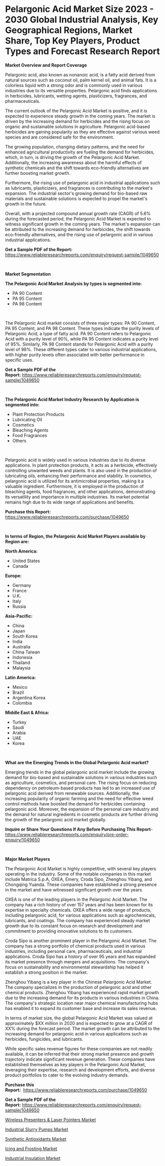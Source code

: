 <p><h1>Pelargonic Acid Market Size 2023 - 2030 Global Industrial Analysis, Key Geographical Regions, Market Share, Top Key Players, Product Types and Forecast Research Report</h1></p><p><strong>Market Overview and Report Coverage</strong></p>
<p><p>Pelargonic acid, also known as nonanoic acid, is a fatty acid derived from natural sources such as coconut oil, palm kernel oil, and animal fats. It is a colorless liquid with a strong odor and is commonly used in various industries due to its versatile properties. Pelargonic acid finds applications in herbicides, lubricants, wetting agents, plasticizers, fragrances, and pharmaceuticals.</p><p>The current outlook of the Pelargonic Acid Market is positive, and it is expected to experience steady growth in the coming years. The market is driven by the increasing demand for herbicides and the rising focus on organic and sustainable solutions in agriculture. Pelargonic acid-based herbicides are gaining popularity as they are effective against various weed species and are considered safe for the environment.</p><p>The growing population, changing dietary patterns, and the need for enhanced agricultural productivity are fueling the demand for herbicides, which, in turn, is driving the growth of the Pelargonic Acid Market. Additionally, the increasing awareness about the harmful effects of synthetic chemicals and the shift towards eco-friendly alternatives are further boosting market growth.</p><p>Furthermore, the rising use of pelargonic acid in industrial applications such as lubricants, plasticizers, and fragrances is contributing to the market's expansion. The industrial sector's growing demand for bio-based raw materials and sustainable solutions is expected to propel the market's growth in the future.</p><p>Overall, with a projected compound annual growth rate (CAGR) of 5.6% during the forecasted period, the Pelargonic Acid Market is expected to witness significant growth in the coming years. The market's expansion can be attributed to the increasing demand for herbicides, the shift towards eco-friendly alternatives, and the rising use of pelargonic acid in various industrial applications.</p></p>
<p><strong>Get a Sample PDF of the Report:</strong> <a href="https://www.reliableresearchreports.com/enquiry/request-sample/1049650">https://www.reliableresearchreports.com/enquiry/request-sample/1049650</a></p>
<p>&nbsp;</p>
<p><strong>Market Segmentation</strong></p>
<p><strong>The Pelargonic Acid Market Analysis by types is segmented into:</strong></p>
<p><ul><li>PA 90 Content</li><li>PA 95 Content</li><li>PA 98 Content</li></ul></p>
<p>&nbsp;</p>
<p><p>The Pelargonic Acid market consists of three major types: PA 90 Content, PA 95 Content, and PA 98 Content. These types indicate the purity levels of Pelargonic Acid, a type of fatty acid. PA 90 Content refers to Pelargonic Acid with a purity level of 90%, while PA 95 Content indicates a purity level of 95%. Similarly, PA 98 Content stands for Pelargonic Acid with a purity level of 98%. These different types cater to various industrial applications, with higher purity levels often associated with better performance in specific uses.</p></p>
<p><strong>Get a Sample PDF of the Report:</strong>&nbsp;<a href="https://www.reliableresearchreports.com/enquiry/request-sample/1049650">https://www.reliableresearchreports.com/enquiry/request-sample/1049650</a></p>
<p>&nbsp;</p>
<p><strong>The Pelargonic Acid Market Industry Research by Application is segmented into:</strong></p>
<p><ul><li>Plant Protection Products</li><li>Lubricating Oil</li><li>Cosmetics</li><li>Bleaching Agents</li><li>Food Fragrances</li><li>Others</li></ul></p>
<p>&nbsp;</p>
<p><p>Pelargonic acid is widely used in various industries due to its diverse applications. In plant protection products, it acts as a herbicide, effectively controlling unwanted weeds and plants. It is also used in the production of lubricating oils, enhancing their performance and stability. In cosmetics, pelargonic acid is utilized for its antimicrobial properties, making it a valuable ingredient. Furthermore, it is employed in the production of bleaching agents, food fragrances, and other applications, demonstrating its versatility and importance in multiple industries. Its market potential remains high due to its wide range of applications and benefits.</p></p>
<p><strong>Purchase this Report:</strong>&nbsp; <a href="https://www.reliableresearchreports.com/purchase/1049650">https://www.reliableresearchreports.com/purchase/1049650</a></p>
<p>&nbsp;</p>
<p><strong>In terms of Region, the Pelargonic Acid Market Players available by Region are:</strong></p>
<p>
    <p> <strong> North America: </strong>
        <ul>
            <li>United States</li>
            <li>Canada</li>
        </ul>
        </p> 
    <p> <strong> Europe: </strong>
        <ul>
            <li>Germany</li>
            <li>France</li>
            <li>U.K.</li>
            <li>Italy</li>
            <li>Russia</li>
        </ul>
        </p> 
    <p> <strong> Asia-Pacific: </strong>
        <ul>
            <li>China</li>
            <li>Japan</li>
            <li>South Korea</li>
            <li>India</li>
            <li>Australia</li>
            <li>China Taiwan</li>
            <li>Indonesia</li>
            <li>Thailand</li>
            <li>Malaysia</li>
        </ul>
        </p> 
    <p> <strong> Latin America: </strong>
        <ul>
            <li>Mexico</li>
            <li>Brazil</li>
            <li>Argentina Korea</li>
            <li>Colombia</li>
        </ul>
        </p> 
    <p> <strong> Middle East & Africa: </strong>
        <ul>
            <li>Turkey</li>
            <li>Saudi</li>
            <li>Arabia</li>
            <li>UAE</li>
            <li>Korea</li>
        </ul>
    </p>
    </p>
<p>&nbsp;</p>
<p><strong>What are the Emerging Trends in the Global Pelargonic Acid market?</strong></p>
<p><p>Emerging trends in the global pelargonic acid market include the growing demand for bio-based and sustainable solutions in various industries such as agriculture, cosmetics, and personal care. The rising focus on reducing dependency on petroleum-based products has led to an increased use of pelargonic acid derived from renewable sources. Additionally, the increasing popularity of organic farming and the need for effective weed control methods have boosted the demand for herbicides containing pelargonic acid. Moreover, the expansion of the personal care industry and the demand for natural ingredients in cosmetic products are further driving the growth of the pelargonic acid market globally.</p></p>
<p><strong>Inquire or Share Your Questions If Any Before Purchasing This Report</strong>- <a href="https://www.reliableresearchreports.com/enquiry/pre-order-enquiry/1049650">https://www.reliableresearchreports.com/enquiry/pre-order-enquiry/1049650</a></p>
<p>&nbsp;</p>
<p><strong>Major Market Players</strong></p>
<p><p>The Pelargonic Acid Market is highly competitive, with several key players operating in the industry. Some of the notable companies in this market include Matrica S.p.A, OXEA, Emery, Croda Sipo, Zhenghou Yibang, and Chongqing Yuanda. These companies have established a strong presence in the market and have witnessed significant growth over the years.</p><p>OXEA is one of the leading players in the Pelargonic Acid Market. The company has a rich history of over 157 years and has been known for its expertise in specialty chemicals. OXEA offers a wide range of products, including pelargonic acid, for various applications such as agrochemicals, lubricants, and coatings. The company has experienced steady market growth due to its constant focus on research and development and commitment to providing innovative solutions to its customers.</p><p>Croda Sipo is another prominent player in the Pelargonic Acid Market. The company has a strong portfolio of chemical products used in various industries, including personal care, pharmaceuticals, and industrial applications. Croda Sipo has a history of over 95 years and has expanded its market presence through mergers and acquisitions. The company's focus on sustainability and environmental stewardship has helped it establish a strong position in the market.</p><p>Zhenghou Yibang is a key player in the Chinese Pelargonic Acid Market. The company specializes in the production of pelargonic acid and other chemical products. Zhenghou Yibang has experienced rapid market growth due to the increasing demand for its products in various industries in China. The company's strategic location near major chemical manufacturing hubs has enabled it to expand its customer base and increase its sales revenue.</p><p>In terms of market size, the global Pelargonic Acid Market was valued at approximately $XX million in 2020 and is expected to grow at a CAGR of XX% during the forecast period. The market growth can be attributed to the increasing demand for pelargonic acid in various applications such as herbicides, fungicides, and lubricants.</p><p>While specific sales revenue figures for these companies are not readily available, it can be inferred that their strong market presence and growth trajectory indicate significant revenue generation. These companies have established themselves as key players in the Pelargonic Acid Market, leveraging their expertise, research and development efforts, and diverse product portfolios to cater to the evolving industry demands.</p></p>
<p><strong>Purchase this Report:</strong>&nbsp;&nbsp;<a href="https://www.reliableresearchreports.com/purchase/1049650">https://www.reliableresearchreports.com/purchase/1049650</a></p>
<p></p>
<p><strong>Get a Sample PDF of the Report:</strong>&nbsp;<a href="https://www.reliableresearchreports.com/enquiry/request-sample/1049650">https://www.reliableresearchreports.com/enquiry/request-sample/1049650</a></p>
<p><p><a href="https://medium.com/@shivangi.reportprime/analyzing-wireless-presenters-laser-pointers-market-global-industry-perspective-and-forecast-4fab5b3a077a">Wireless Presenters & Laser Pointers Market</a></p><p><a href="https://medium.com/@aniket.reportprime23/industrial-slurry-pumps-market-trends-and-market-analysis-forecasted-for-period-2023-2030-90cc81b1f2ee">Industrial Slurry Pumps Market</a></p><p><a href="https://github.com/pizolina/Market-Research-Report-List-1/blob/main/synthetic-antioxidants-market.md">Synthetic Antioxidants Market</a></p><p><a href="https://medium.com/@serenaframi/analyzing-icing-and-frosting-market-global-industry-perspective-and-forecast-2023-to-2030-93cfd129d129">Icing and Frosting Market</a></p><p><a href="https://github.com/lbird53714/Market-Research-Report-List-1/blob/main/industrial-insulation-market.md">Industrial Insulation Market</a></p></p>